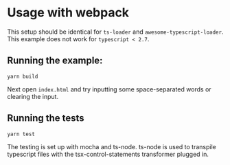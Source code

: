 # Usage with webpack

This setup should be identical for `ts-loader` and `awesome-typescript-loader`. This example does not work for `typescript < 2.7`.

## Running the example:

```shell
yarn build
```

Next open `index.html` and try inputting some space-separated words or clearing the input.

## Running the tests

```
yarn test
```

The testing is set up with mocha and ts-node. ts-node is used to transpile typescript files with the tsx-control-statements transformer plugged in.
